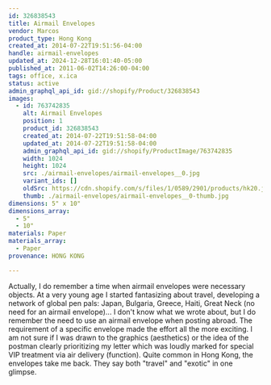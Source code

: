```yaml
---
id: 326838543
title: Airmail Envelopes
vendor: Marcos
product_type: Hong Kong
created_at: 2014-07-22T19:51:56-04:00
handle: airmail-envelopes
updated_at: 2024-12-28T16:01:40-05:00
published_at: 2011-06-02T14:26:00-04:00
tags: office, x.ica
status: active
admin_graphql_api_id: gid://shopify/Product/326838543
images:
  - id: 763742835
    alt: Airmail Envelopes
    position: 1
    product_id: 326838543
    created_at: 2014-07-22T19:51:58-04:00
    updated_at: 2014-07-22T19:51:58-04:00
    admin_graphql_api_id: gid://shopify/ProductImage/763742835
    width: 1024
    height: 1024
    src: ./airmail-envelopes/airmail-envelopes__0.jpg
    variant_ids: []
    oldSrc: https://cdn.shopify.com/s/files/1/0589/2901/products/hk20.jpeg?v=1406073118
    thumb: ./airmail-envelopes/airmail-envelopes__0-thumb.jpg
dimensions: 5" x 10"
dimensions_array:
  - 5"
  - 10"
materials: Paper
materials_array:
  - Paper
provenance: HONG KONG

---
```


Actually, I do remember a time when airmail envelopes were necessary objects. At a very young age I started fantasizing about travel, developing a network of global pen pals: Japan, Bulgaria, Greece, Haiti, Great Neck (no need for an airmail envelope)... I don't know what we wrote about, but I do remember the need to use an airmail envelope when posting abroad. The requirement of a specific envelope made the effort all the more exciting. I am not sure if I was drawn to the graphics (aesthetics) or the idea of the postman clearly prioritizing my letter which was loudly marked for special VIP treatment via air delivery (function). Quite common in Hong Kong, the envelopes take me back. They say both "travel" and "exotic" in one glimpse.